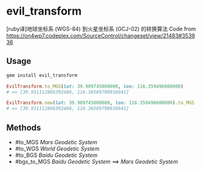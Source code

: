 # evil_transform

[ruby译]地球坐标系 (WGS-84) 到火星坐标系 (GCJ-02) 的转换算法
Code from https://on4wp7.codeplex.com/SourceControl/changeset/view/21483#353936

## Usage

```ruby
gem install evil_transform
``` 

```ruby
EvilTransform.to_MGS(lat: 39.909745000000, lon: 116.359496000000)
# => [39.911112866392486, 116.36569790916941]

EvilTransform.new(lat: 39.909745000000, lon: 116.359496000000).to_MGS
# => [39.911112866392486, 116.36569790916941]
```

## Methods

* #to_MGS _Mars Geodetic System_
* #to_WGS _World Geodetic System_
* #to_BGS _Baidu Geodetic System_
* #bgs_to_MGS _Baidu Geodetic System ==> Mars Geodetic System_
